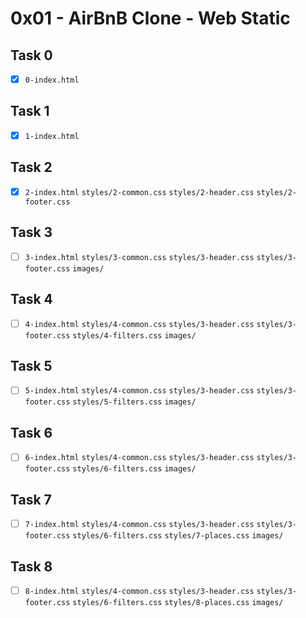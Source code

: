 # 0x01 - AirBnB Clone - Web Static

## Task 0
- [x] `0-index.html`

## Task 1
- [x] `1-index.html`

## Task 2
- [x] `2-index.html` `styles/2-common.css` `styles/2-header.css` `styles/2-footer.css`

## Task 3
- [ ] `3-index.html` `styles/3-common.css` `styles/3-header.css` `styles/3-footer.css` `images/`

## Task 4
- [ ] `4-index.html` `styles/4-common.css` `styles/3-header.css` `styles/3-footer.css` `styles/4-filters.css` `images/`

## Task 5
- [ ] `5-index.html` `styles/4-common.css` `styles/3-header.css` `styles/3-footer.css` `styles/5-filters.css` `images/`

## Task 6
- [ ] `6-index.html` `styles/4-common.css` `styles/3-header.css` `styles/3-footer.css` `styles/6-filters.css` `images/`

## Task 7
- [ ] `7-index.html` `styles/4-common.css` `styles/3-header.css` `styles/3-footer.css` `styles/6-filters.css` `styles/7-places.css` `images/`

## Task 8
- [ ] `8-index.html` `styles/4-common.css` `styles/3-header.css` `styles/3-footer.css` `styles/6-filters.css` `styles/8-places.css` `images/`

